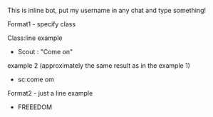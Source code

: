 This is inline bot, put my username in any chat and type something!

Format1 - specify class

Class:line
example

- Scout : "Come on"

example 2 (approximately the same result as in the example 1)

- sc:come om

Format2 - just a line
example
- FREEEDOM